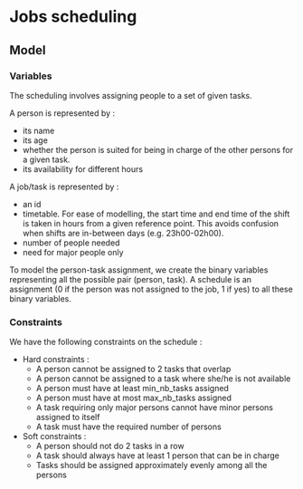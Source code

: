 # Jobs scheduling

## Model
### Variables

The scheduling involves assigning people to a set of given tasks.

A person is represented by :
- its name
- its age
- whether the person is
suited for being in charge of the other persons for a given task.
- its availability for different hours

A job/task is represented by :
- an id
- timetable. For ease of modelling, the start time and end time of the shift
  is taken in hours from a given reference point. This avoids confusion when
  shifts are in-between days (e.g. 23h00-02h00).
- number of people needed
- need for major people only

To model the person-task assignment, we create the binary variables representing
all the possible pair (person, task). A schedule is an assignment (0 if the 
person was not assigned to the job, 1 if yes) to all these binary variables.


### Constraints

We have the following constraints on the schedule :
- Hard constraints :
  - A person cannot be assigned to 2 tasks that overlap
  - A person cannot be assigned to a task where she/he is not available
  - A person must have at least min_nb_tasks assigned
  - A person must have at most max_nb_tasks assigned
  - A task requiring only major persons cannot have minor persons assigned to itself
  - A task must have the required number of persons
- Soft constraints :
  - A person should not do 2 tasks in a row
  - A task should always have at least 1 person that can be in charge
  - Tasks should be assigned approximately evenly among all the persons
